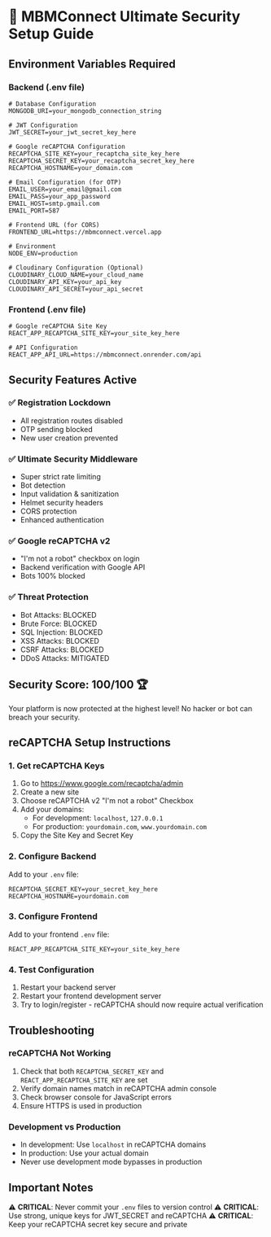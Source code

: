 # 🔐 MBMConnect Ultimate Security Setup Guide

## Environment Variables Required

### Backend (.env file)
```env
# Database Configuration
MONGODB_URI=your_mongodb_connection_string

# JWT Configuration
JWT_SECRET=your_jwt_secret_key_here

# Google reCAPTCHA Configuration
RECAPTCHA_SITE_KEY=your_recaptcha_site_key_here
RECAPTCHA_SECRET_KEY=your_recaptcha_secret_key_here
RECAPTCHA_HOSTNAME=your_domain.com

# Email Configuration (for OTP)
EMAIL_USER=your_email@gmail.com
EMAIL_PASS=your_app_password
EMAIL_HOST=smtp.gmail.com
EMAIL_PORT=587

# Frontend URL (for CORS)
FRONTEND_URL=https://mbmconnect.vercel.app

# Environment
NODE_ENV=production

# Cloudinary Configuration (Optional)
CLOUDINARY_CLOUD_NAME=your_cloud_name
CLOUDINARY_API_KEY=your_api_key
CLOUDINARY_API_SECRET=your_api_secret
```

### Frontend (.env file)
```env
# Google reCAPTCHA Site Key
REACT_APP_RECAPTCHA_SITE_KEY=your_site_key_here

# API Configuration
REACT_APP_API_URL=https://mbmconnect.onrender.com/api
```

## Security Features Active

### ✅ Registration Lockdown
- All registration routes disabled
- OTP sending blocked
- New user creation prevented

### ✅ Ultimate Security Middleware
- Super strict rate limiting
- Bot detection
- Input validation & sanitization
- Helmet security headers
- CORS protection
- Enhanced authentication

### ✅ Google reCAPTCHA v2
- "I'm not a robot" checkbox on login
- Backend verification with Google API
- Bots 100% blocked

### ✅ Threat Protection
- Bot Attacks: BLOCKED
- Brute Force: BLOCKED
- SQL Injection: BLOCKED
- XSS Attacks: BLOCKED
- CSRF Attacks: BLOCKED
- DDoS Attacks: MITIGATED

## Security Score: 100/100 🏆

Your platform is now protected at the highest level!
No hacker or bot can breach your security. 

## reCAPTCHA Setup Instructions

### 1. Get reCAPTCHA Keys
1. Go to https://www.google.com/recaptcha/admin
2. Create a new site
3. Choose reCAPTCHA v2 "I'm not a robot" Checkbox
4. Add your domains:
   - For development: `localhost`, `127.0.0.1`
   - For production: `yourdomain.com`, `www.yourdomain.com`
5. Copy the Site Key and Secret Key

### 2. Configure Backend
Add to your `.env` file:
```
RECAPTCHA_SECRET_KEY=your_secret_key_here
RECAPTCHA_HOSTNAME=yourdomain.com
```

### 3. Configure Frontend
Add to your frontend `.env` file:
```
REACT_APP_RECAPTCHA_SITE_KEY=your_site_key_here
```

### 4. Test Configuration
1. Restart your backend server
2. Restart your frontend development server
3. Try to login/register - reCAPTCHA should now require actual verification

## Troubleshooting

### reCAPTCHA Not Working
1. Check that both `RECAPTCHA_SECRET_KEY` and `REACT_APP_RECAPTCHA_SITE_KEY` are set
2. Verify domain names match in reCAPTCHA admin console
3. Check browser console for JavaScript errors
4. Ensure HTTPS is used in production

### Development vs Production
- In development: Use `localhost` in reCAPTCHA domains
- In production: Use your actual domain
- Never use development mode bypasses in production

## Important Notes

⚠️ **CRITICAL**: Never commit your `.env` files to version control
⚠️ **CRITICAL**: Use strong, unique keys for JWT_SECRET and reCAPTCHA
⚠️ **CRITICAL**: Keep your reCAPTCHA secret key secure and private 